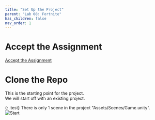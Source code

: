 ```yaml
---
title: "Set Up the Project"
parent: "Lab 08: Fortnite"
has_children: false
nav_order: 1
---
```


# Accept the Assignment
[Accept the Assignment](https://classroom.github.com/a/6HE5wJ5M)

# Clone the Repo
This is the starting point for the project.\
We will start off with an existing project.

{: .test}
There is only 1 scene in the project "Assets/Scenes/Game.unity".
![Start](images/lab08/start.jpg "Start")

